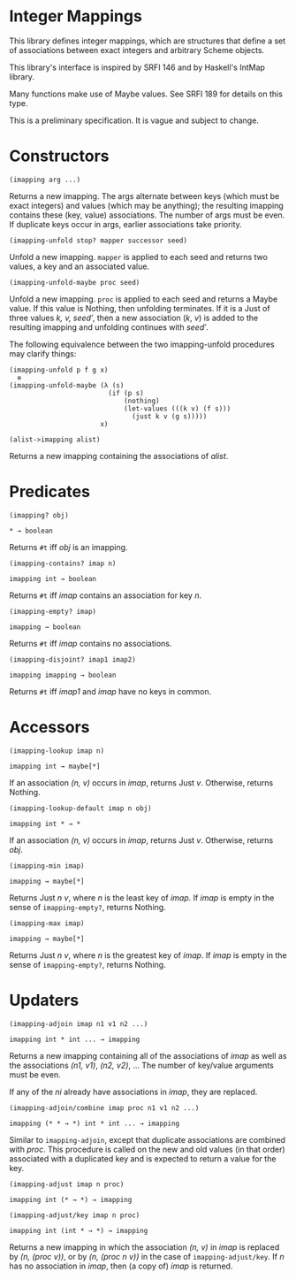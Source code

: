 # Integer Mappings

This library defines integer mappings, which are structures that
define a set of associations between exact integers and arbitrary
Scheme objects.

This library's interface is inspired by SRFI 146 and by Haskell's
IntMap library.

Many functions make use of Maybe values.  See SRFI 189 for details
on this type.

This is a preliminary specification.  It is vague and subject to
change.

# Constructors

`(imapping arg ...)`

Returns a new imapping.  The args alternate between keys (which
must be exact integers) and values (which may be anything); the
resulting imapping contains these (key, value) associations.
The number of args must be even.  If duplicate keys occur in
args, earlier associations take priority.

`(imapping-unfold stop? mapper successor seed)`

Unfold a new imapping.  `mapper` is applied to each seed and returns
two values, a key and an associated value.

`(imapping-unfold-maybe proc seed)`

Unfold a new imapping.  `proc` is applied to each seed and returns
a Maybe value.  If this value is Nothing, then unfolding terminates.
If it is a Just of three values *k, v, seed′*, then a new association
(*k*, *v*) is added to the resulting imapping and unfolding continues
with *seed′*.

The following equivalence between the two imapping-unfold procedures
may clarify things:

    (imapping-unfold p f g x)
      ≡
    (imapping-unfold-maybe (λ (s)
                             (if (p s)
                                 (nothing)
                                 (let-values (((k v) (f s)))
                                   (just k v (g s)))))
                           x)

`(alist->imapping alist)`

Returns a new imapping containing the associations of *alist*.

# Predicates

`(imapping? obj)`

`* → boolean`

Returns `#t` iff *obj* is an imapping.

`(imapping-contains? imap n)`

`imapping int → boolean`

Returns `#t` iff *imap* contains an association for key *n*.

`(imapping-empty? imap)`

`imapping → boolean`

Returns `#t` iff *imap* contains no associations.

`(imapping-disjoint? imap1 imap2)`

`imapping imapping → boolean`

Returns `#t` iff *imap1* and *imap* have no keys in common.

# Accessors

`(imapping-lookup imap n)`

`imapping int → maybe[*]`

If an association *(n, v)* occurs in *imap*, returns Just *v*.
Otherwise, returns Nothing.

`(imapping-lookup-default imap n obj)`

`imapping int * → *`

If an association *(n, v)* occurs in *imap*, returns Just *v*.
Otherwise, returns *obj*.

`(imapping-min imap)`

`imapping → maybe[*]`

Returns Just *n* *v*, where *n* is the least key of *imap*.
If *imap* is empty in the sense of `imapping-empty?`, returns
Nothing.

`(imapping-max imap)`

`imapping → maybe[*]`

Returns Just *n* *v*, where *n* is the greatest key of *imap*.
If *imap* is empty in the sense of `imapping-empty?`, returns
Nothing.

# Updaters

`(imapping-adjoin imap n1 v1 n2 ...)`

`imapping int * int ... → imapping`

Returns a new imapping containing all of the associations of
*imap* as well as the associations *(n1, v1)*, *(n2, v2)*, ...
The number of key/value arguments must be even.

If any of the *ni* already have associations in *imap*, they are
replaced.

`(imapping-adjoin/combine imap proc n1 v1 n2 ...)`

`imapping (* * → *) int * int ... → imapping`

Similar to `imapping-adjoin`, except that duplicate associations
are combined with *proc*.  This procedure is called on the new and
old values (in that order) associated with a duplicated key and is
expected to return a value for the key.

`(imapping-adjust imap n proc)`

`imapping int (* → *) → imapping`

`(imapping-adjust/key imap n proc)`

`imapping int (int * → *) → imapping`

Returns a new imapping in which the association *(n, v)* in *imap*
is replaced by *(n, (proc v))*, or by *(n, (proc n v))* in the
case of `imapping-adjust/key`.  If *n* has no association in *imap*,
then (a copy of) *imap* is returned.
